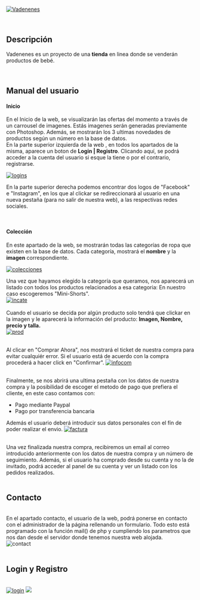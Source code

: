 
<a href="https://imgbb.com/"><img src="https://image.ibb.co/mvikHy/logoma.png" alt="Vadenenes" border="0" style="text-align:center"></a>

<br>
<h2>Descripción</h2>
<p>Vadenenes es un proyecto de una <b>tienda</b> en linea donde se venderán productos de bebé.</p><br>

<h2>Manual del usuario</h2>
<h4>Inicio</h4>

<p>En el Inicio de la web, se visualizarán las ofertas del momento a través de un carrousel de imagenes. Estás imagenes serán generadas previamente con Photoshop. Además, se mostrarán los 3 ultimas novedades de productos según un número en la base de datos.<br>
En la parte superior izquierda de la web , en todos los apartados de la misma, aparece un boton de <b>Login | Registro</b>. Clicando aquí, se podrá acceder a la cuenta del usuario si esque  la tiene o por el contrario, registrarse.</p>

<a href="https://ibb.co/cYf7xy"><img src="https://preview.ibb.co/gXsy4d/logins.png" alt="logins" border="0"></a>

<p>En la parte superior derecha podemos encontrar dos logos de "Facebook" e "Instagram", en los que al clickar se redireccionará al usuario en una nueva pestaña (para no salir de nuestra web), a las respectivas redes sociales.</p><br>

<h4>Colección</h4>
<p>En este apartado de la web, se mostrarán todas las categorías de ropa que existen en la base de datos. Cada categoría, mostrará el <b>nombre</b> y la <b>imagen</b> correspondiente.
 
 <a href="https://ibb.co/nvgQjd"><img src="https://preview.ibb.co/fDSLHy/colecciones.png" alt="colecciones" border="0"></a><br>
 
Una vez que hayamos elegido la categoría que queramos, nos aparecerá un listado con todos los productos relacionados a esa categoria:
En nuestro caso escogeremos "Mini-Shorts".<br>
  <a href="https://ibb.co/cCSgPd"><img src="https://preview.ibb.co/hUoAHy/incate.png" alt="incate" border="0"></a>
  <br><br>
Cuando el usuario se decida por algún producto solo tendrá que clickar en la imagen y le aparecerá la información del producto: <b>Imagen, Nombre, precio y talla.</b><br>
<a href="https://ibb.co/j9jWqJ"><img src="https://preview.ibb.co/mLvt4d/prod.png" alt="prod" border="0"></a><br><br>

Al clicar en "Comprar Ahora", nos mostrará el ticket de nuestra compra para evitar cualquiér error. Si el usuario está de acuerdo con la compra procederá a hacer click en "Confirmar".
<a href="https://ibb.co/juZaHy"><img src="https://preview.ibb.co/bKKmPd/infocom.png" alt="infocom" border="0"></a><br><br>

Finalmente, se nos abrirá una ultima pestaña con los datos de nuestra compra y la posibilidad de escoger el metodo de pago que prefiera el cliente, en este caso contamos con:
<ul>
 <li>Pago mediante Paypal</li>
 <li>Pago por transferencia bancaria</li>
</ul>
Además el usuario deberá introducir sus datos personales con el fín de poder realizar el envio.
<a href="https://ibb.co/iUeQHy"><img src="https://preview.ibb.co/d5azcy/factura.png" alt="factura" border="0"></a><br><br>

Una vez finalizada nuestra compra, recibiremos un email al correo introducido anteriormente con los datos de nuestra compra y un número de seguimiento. Además, si el usuario ha comprado desde su cuenta y no la de invitado, podrá acceder al panel de su cuenta y ver un listado con los pedidos realizados.<br><br>

<h2>Contacto</h2>
<br>
En el apartado contacto, el usuario de la web, podrá ponerse en contacto con el administrador de la página rellenando un formulario. Todo esto está programado con la función mail() de php y cumpliendo los parametros que nos dan desde el servidor donde tenemos nuestra web alojada.
<br
<a href="https://ibb.co/hcKnfJ"><img src="https://preview.ibb.co/f5iDLJ/contact.png" alt="contact" border="0"></a><br><br>
<h2>Login y Registro</h2>
<br>
<a href="https://ibb.co/j7Z3LJ"><img src="https://preview.ibb.co/h47eud/login.png" alt="login" border="0"></a>
<a href="https://ibb.co/jyJV0J"><img src="https://preview.ibb.co/dZE3LJ/registro.png" 



